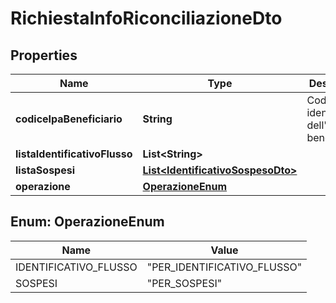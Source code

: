 
# RichiestaInfoRiconciliazioneDto

## Properties
Name | Type | Description | Notes
------------ | ------------- | ------------- | -------------
**codiceIpaBeneficiario** | **String** | Codice IPA identificativo dell&#39;ente beneficiario | 
**listaIdentificativoFlusso** | **List&lt;String&gt;** |  |  [optional]
**listaSospesi** | [**List&lt;IdentificativoSospesoDto&gt;**](IdentificativoSospesoDto.md) |  |  [optional]
**operazione** | [**OperazioneEnum**](#OperazioneEnum) |  |  [optional]


<a name="OperazioneEnum"></a>
## Enum: OperazioneEnum
Name | Value
---- | -----
IDENTIFICATIVO_FLUSSO | &quot;PER_IDENTIFICATIVO_FLUSSO&quot;
SOSPESI | &quot;PER_SOSPESI&quot;



